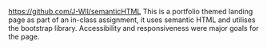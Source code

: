 https://github.com/J-Wll/semanticHTML
This is a portfolio themed landing page as part of an in-class assignment, it uses semantic HTML and utilises the bootstrap library.
Accessibility and responsiveness were major goals for the page.